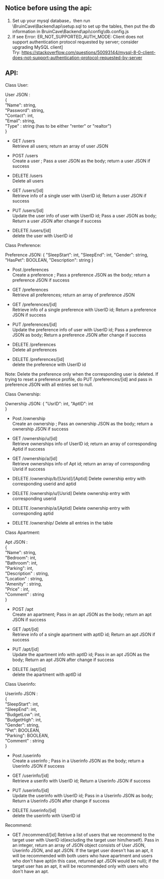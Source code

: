 ##  **Notice before using the api:**
1. Set up your mysql database，then run \BruinCave\Backend\api\setup.sql to set up the tables, then put the db information in BruinCave\Backend\api\config\db.config.js
2. If see Error: ER_NOT_SUPPORTED_AUTH_MODE: Client does not support authentication protocol requested by server; consider upgrading MySQL client]  
Try: https://stackoverflow.com/questions/50093144/mysql-8-0-client-does-not-support-authentication-protocol-requested-by-server

## API:
Class User: 

User JSON :  
{       
  "Name": string,              
  "Password": string,      
  "Contact": int,         
  "Email":  string,         
  "Type" : string (has to be either "renter" or "realtor")     
}      


- GET /users  
Retrieve all users; return an array of user JSON

- POST /users    
Create a user ; Pass a user JSON as the body; return a user JSON if success

- DELETE /users   
Delete all users

- GET /users/[id]   
Retrieve info of a single user with UserID id; Return a user JSON if success

- PUT /users/[id]  
Update the user info of user with UserID id; Pass a user JSON as body; Return a user JSON after change if success

- DELETE /users/[id]    
delete the user with UserID id

Class Preference: 

Preference JSON:
{
	"SleepStart": int,
    "SleepEnd": int,
    "Gender": string,
    "HasPet": BOOLEAN,
    "Description": string
}

- Post /preferences  
Create a preference ; Pass a preference JSON as the body; return a preference JSON if success

- GET /preferences    
Retrieve all preferences; return an array of preference JSON

- GET /preferences/[id]   
Retrieve info of a single preference with UserID id; Return a preference JSON if success

- PUT /preferences/[id]  
Update the preference info of user with UserID id; Pass a preference JSON as body; Return a preference JSON after change if success

- DELETE /preferences   
Delete all preferences

- DELETE /preferences/[id]    
delete the preference with UserID id

Note: Delete the preference only when the corresponding user is deleted. If trying to reset a preference profile, do PUT /preferences/[id] and pass in preference JSON with all entries set to null. 

Class Ownership: 

Ownership JSON: 
{
  "UsrID": int, 
  "AptID": int  
}


- Post /ownership  
Create an ownership ; Pass an ownership JSON as the body; return a ownership JSON if success

- GET /ownership/u/[id]  
Retrieve ownerships info of UserID id; return an array of corresponding Aptid if success

- GET /ownership/a/[id]  
Retrieve ownerships info of Apt id; return an array of corresponding Usrid if success

- DELETE /ownership/b/[Usrid]/[Aptid] 
Delete ownership entry with corresponding userid and aptid

- DELETE /ownership/u/[Usrid]
Delete ownership entry with corresponding userid

- DELETE /ownership/a/[Aptid] 
Delete ownership entry with corresponding aptid

- DELETE /ownership/
Delete all entries in the table

Class Apartment:

Apt JSON :  
{       
  "Name": string,            
  "Bedroom": int,      
  "Bathroom": int,         
  "Parking":  int,         
  "Description" : string,   
  "Location" : string,  
  "Amenity" : string,   
  "Price" : int,  
  "Comment" : string  
}  

- POST /apt    
Create an apartment; Pass in an apt JSON as the body; return an apt JSON if success

- GET /apt/[id]   
Retrieve info of a single apartment with aptID id; Return an apt JSON if success

- PUT /apt/[id]  
Update the apartment info with aptID id; Pass in an apt JSON as the body; Return an apt JSON after change if success

- DELETE /apt/[id]    
delete the apartment with aptID id

Class Userinfo: 

Userinfo JSON :  
{       
  "SleepStart": int,            
  "SleepEnd": int,      
  "BudgetLow": int,   
  "BudgetHigh": int,  
  "Gender": string,         
  "Pet":  BOOLEAN,   
  "Parking":  BOOLEAN,     
  "Comment" : string     
} 

- Post /userinfo  
Create a userinfo ; Pass in a Userinfo JSON as the body; return a Userinfo JSON if success

- GET /userinfo/[id]   
Retrieve a userifo with UserID id; Return a Userinfo JSON if success

- PUT /userinfo/[id]  
Update the userinfo with UserID id; Pass in a Userinfo JSON as body; Return a Userinfo JSON after change if success

- DELETE /userinfo/[id]    
delete the userinfo with UserID id

Recommend: 

- GET /recommend/[id]
Retrive a list of users that we recommend to the target user with UserID id(excluding the target user him/herself). Pass in an integer, return an array
of JSON object consists of User JSON, Userinfo JSON, and apt JSON. 
If the target user doesn't has an apt, it will be recommended with both users who have apartment and users who don't have apt(in this case, returned apt JSON would be null); if the target user has an apt, it will be recommended only with users who don't have an apt. 


